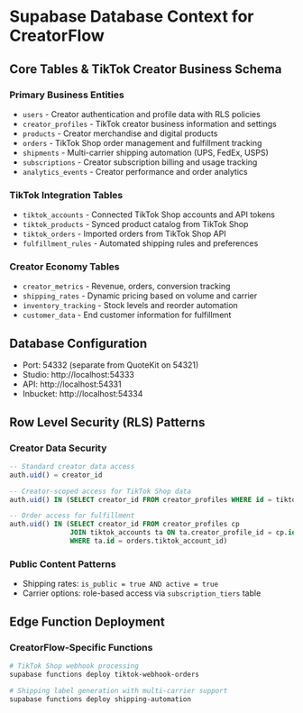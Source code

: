# Supabase Database Context for CreatorFlow

## Core Tables & TikTok Creator Business Schema

### Primary Business Entities
- `users` - Creator authentication and profile data with RLS policies
- `creator_profiles` - TikTok creator business information and settings
- `products` - Creator merchandise and digital products
- `orders` - TikTok Shop order management and fulfillment tracking
- `shipments` - Multi-carrier shipping automation (UPS, FedEx, USPS)
- `subscriptions` - Creator subscription billing and usage tracking
- `analytics_events` - Creator performance and order analytics

### TikTok Integration Tables
- `tiktok_accounts` - Connected TikTok Shop accounts and API tokens
- `tiktok_products` - Synced product catalog from TikTok Shop
- `tiktok_orders` - Imported orders from TikTok Shop API
- `fulfillment_rules` - Automated shipping rules and preferences

### Creator Economy Tables
- `creator_metrics` - Revenue, orders, conversion tracking
- `shipping_rates` - Dynamic pricing based on volume and carrier
- `inventory_tracking` - Stock levels and reorder automation
- `customer_data` - End customer information for fulfillment

## Database Configuration
- Port: 54332 (separate from QuoteKit on 54321)
- Studio: http://localhost:54333
- API: http://localhost:54331
- Inbucket: http://localhost:54334

## Row Level Security (RLS) Patterns

### Creator Data Security
```sql
-- Standard creator data access
auth.uid() = creator_id

-- Creator-scoped access for TikTok Shop data
auth.uid() IN (SELECT creator_id FROM creator_profiles WHERE id = tiktok_accounts.creator_profile_id)

-- Order access for fulfillment
auth.uid() IN (SELECT creator_id FROM creator_profiles cp 
               JOIN tiktok_accounts ta ON ta.creator_profile_id = cp.id 
               WHERE ta.id = orders.tiktok_account_id)
```

### Public Content Patterns
- Shipping rates: `is_public = true AND active = true`
- Carrier options: role-based access via `subscription_tiers` table

## Edge Function Deployment

### CreatorFlow-Specific Functions
```bash
# TikTok Shop webhook processing
supabase functions deploy tiktok-webhook-orders

# Shipping label generation with multi-carrier support
supabase functions deploy shipping-automation
